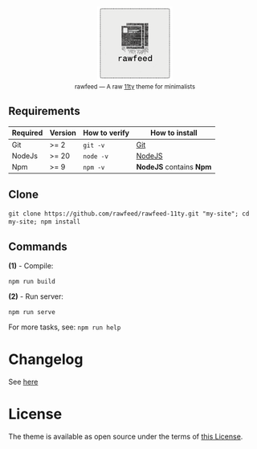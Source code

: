 <p align="center">
  <img src=".github/logo.png" alt="rawfeed" width="150">
  <br>
  <small>rawfeed — A raw <a href="https://11ty.dev" target="_blank">11ty</a> theme for minimalists</small>
</p>

## Requirements

| Required | Version | How to verify | How to install                    |
| -------- | ------- | ------------- | --------------------------------- |
| Git      | >= 2    | `git -v`      | [Git](http://git-scm.com/)        |
| NodeJs   | >= 20   | `node -v`     | [NodeJS](https://nodejs.org)      |
| Npm      | >= 9    | `npm -v`      | **NodeJS** contains **Npm**       |

## Clone

```shell
git clone https://github.com/rawfeed/rawfeed-11ty.git "my-site"; cd my-site; npm install
```

## Commands

**(1)** - Compile:

```shell
npm run build
```

**(2)** - Run server:

```shell
npm run serve
```

For more tasks, see: `npm run help`

# Changelog

See [here](https://rawfeed.github.io/rawfeed-11ty/changelog/)

# License

The theme is available as open source under the terms of [this License](https://rawfeed.github.io/rawfeed-11ty/license/).
